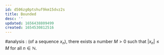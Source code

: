 ```yaml
---
id: d506zg0ptshuf9km15dvz2s
title: Bounded
desc: ''
updated: 1656438809499
created: 1654530812516
---
```

#analysis
: (of a sequence $x_n$), there exists a number $M > 0$ such that $|x_n| \leq M$ for all $n \in \mathbb{N}$.
